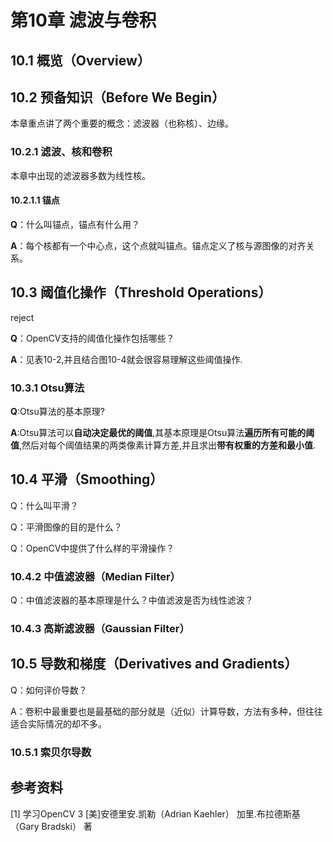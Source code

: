 # 第10章 滤波与卷积

## 10.1 概览（Overview）

## 10.2 预备知识（Before We Begin）

本章重点讲了两个重要的概念：滤波器（也称核）、边缘。

### 10.2.1 滤波、核和卷积

本章中出现的滤波器多数为线性核。

#### 10.2.1.1 锚点

**Q**：什么叫锚点，锚点有什么用？

**A**：每个核都有一个中心点，这个点就叫锚点。锚点定义了核与源图像的对齐关系。

## 10.3 阈值化操作（Threshold Operations）

reject

**Q**：OpenCV支持的阈值化操作包括哪些？

**A**：见表10-2,并且结合图10-4就会很容易理解这些阈值操作.

### 10.3.1 Otsu算法

**Q**:Otsu算法的基本原理?

**A**:Otsu算法可以**自动决定最优的阈值**,其基本原理是Otsu算法**遍历所有可能的阈值**,然后对每个阈值结果的两类像素计算方差,并且求出**带有权重的方差和最小值**.

## 10.4 平滑（Smoothing）

Q：什么叫平滑？

Q：平滑图像的目的是什么？

Q：OpenCV中提供了什么样的平滑操作？

### 10.4.2 中值滤波器（Median Filter）

Q：中值滤波器的基本原理是什么？中值滤波是否为线性滤波？

### 10.4.3 高斯滤波器（Gaussian Filter）

## 10.5 导数和梯度（Derivatives and Gradients）

Q：如何评价导数？

A：卷积中最重要也是最基础的部分就是（近似）计算导数，方法有多种，但往往适合实际情况的却不多。

### 10.5.1 索贝尔导数

## 参考资料

[1] 学习OpenCV 3 [美]安德里安.凯勒（Adrian Kaehler） 加里.布拉德斯基（Gary Bradski） 著

